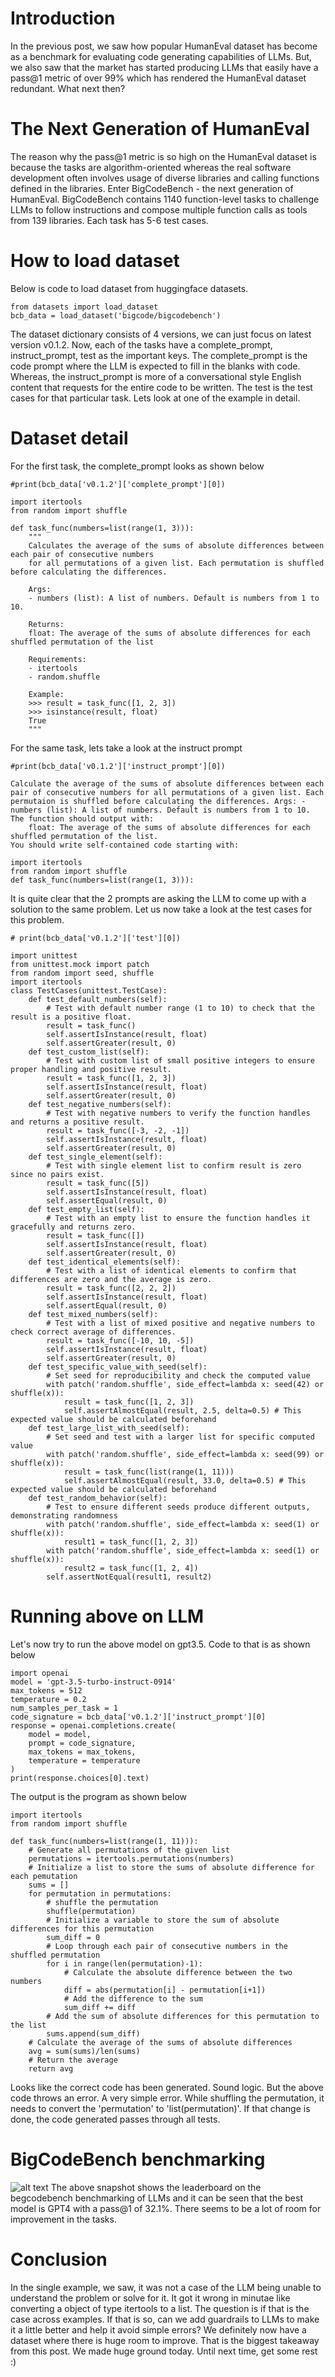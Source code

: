 # Introduction
In the previous post, we saw how popular HumanEval dataset has become as a benchmark for evaluating code generating capabilities of LLMs. But, we also saw that the market has started producing LLMs that easily have a pass@1 metric of over 99% which has rendered the HumanEval dataset redundant. What next then?
# The Next Generation of HumanEval
The reason why the pass@1 metric is so high on the HumanEval dataset is because the tasks are algorithm-oriented whereas the real software development often involves usage of diverse libraries and calling functions defined in the libraries. Enter BigCodeBench - the next generation of HumanEval. BigCodeBench contains 1140 function-level tasks to challenge LLMs to follow instructions and compose multiple function calls as tools from 139 libraries. Each task has 5-6 test cases.
# How to load dataset
Below is code to load dataset from huggingface datasets.
```
from datasets import load_dataset
bcb_data = load_dataset('bigcode/bigcodebench')
```
The dataset dictionary consists of 4 versions, we can just focus on latest version v0.1.2. Now, each of the tasks have a complete_prompt, instruct_prompt, test as the important keys. 
The complete_prompt is the code prompt where the LLM is expected to fill in the blanks with code. Whereas, the instruct_prompt is more of a conversational style English content that requests for the entire code to be written. The test is the test cases for that particular task. Lets look at one of the example in detail.
# Dataset detail
For the first task, the complete_prompt looks as shown below
```
#print(bcb_data['v0.1.2']['complete_prompt'][0])

import itertools
from random import shuffle

def task_func(numbers=list(range(1, 3))):
    """
    Calculates the average of the sums of absolute differences between each pair of consecutive numbers
    for all permutations of a given list. Each permutation is shuffled before calculating the differences.

    Args:
    - numbers (list): A list of numbers. Default is numbers from 1 to 10.

    Returns:
    float: The average of the sums of absolute differences for each shuffled permutation of the list

    Requirements:
    - itertools
    - random.shuffle

    Example:
    >>> result = task_func([1, 2, 3])
    >>> isinstance(result, float)
    True
    """
```
For the same task, lets take a look at the instruct prompt
```
#print(bcb_data['v0.1.2']['instruct_prompt'][0])

Calculate the average of the sums of absolute differences between each pair of consecutive numbers for all permutations of a given list. Each permutaion is shuffled before calculating the differences. Args: - numbers (list): A list of numbers. Default is numbers from 1 to 10. The function should output with:
    float: The average of the sums of absolute differences for each shuffled permutation of the list.
You should write self-contained code starting with:

import itertools
from random import shuffle
def task_func(numbers=list(range(1, 3))):
```
It is quite clear that the 2 prompts are asking the LLM to come up with a solution to the same problem. Let us now take a look at the test cases for this problem.
```
# print(bcb_data['v0.1.2']['test'][0])

import unittest
from unittest.mock import patch
from random import seed, shuffle
import itertools
class TestCases(unittest.TestCase):
    def test_default_numbers(self):
        # Test with default number range (1 to 10) to check that the result is a positive float.
        result = task_func()
        self.assertIsInstance(result, float)
        self.assertGreater(result, 0)
    def test_custom_list(self):
        # Test with custom list of small positive integers to ensure proper handling and positive result.
        result = task_func([1, 2, 3])
        self.assertIsInstance(result, float)
        self.assertGreater(result, 0)
    def test_negative_numbers(self):
        # Test with negative numbers to verify the function handles and returns a positive result.
        result = task_func([-3, -2, -1])
        self.assertIsInstance(result, float)
        self.assertGreater(result, 0)
    def test_single_element(self):
        # Test with single element list to confirm result is zero since no pairs exist.
        result = task_func([5])
        self.assertIsInstance(result, float)
        self.assertEqual(result, 0)
    def test_empty_list(self):
        # Test with an empty list to ensure the function handles it gracefully and returns zero.
        result = task_func([])
        self.assertIsInstance(result, float)
        self.assertGreater(result, 0)
    def test_identical_elements(self):
        # Test with a list of identical elements to confirm that differences are zero and the average is zero.
        result = task_func([2, 2, 2])
        self.assertIsInstance(result, float)
        self.assertEqual(result, 0)
    def test_mixed_numbers(self):
        # Test with a list of mixed positive and negative numbers to check correct average of differences.
        result = task_func([-10, 10, -5])
        self.assertIsInstance(result, float)
        self.assertGreater(result, 0)
    def test_specific_value_with_seed(self):
        # Set seed for reproducibility and check the computed value
        with patch('random.shuffle', side_effect=lambda x: seed(42) or shuffle(x)):
            result = task_func([1, 2, 3])
            self.assertAlmostEqual(result, 2.5, delta=0.5) # This expected value should be calculated beforehand
    def test_large_list_with_seed(self):
        # Set seed and test with a larger list for specific computed value
        with patch('random.shuffle', side_effect=lambda x: seed(99) or shuffle(x)):
            result = task_func(list(range(1, 11)))
            self.assertAlmostEqual(result, 33.0, delta=0.5) # This expected value should be calculated beforehand
    def test_random_behavior(self):
        # Test to ensure different seeds produce different outputs, demonstrating randomness
        with patch('random.shuffle', side_effect=lambda x: seed(1) or shuffle(x)):
            result1 = task_func([1, 2, 3])
        with patch('random.shuffle', side_effect=lambda x: seed(1) or shuffle(x)):
            result2 = task_func([1, 2, 4])
        self.assertNotEqual(result1, result2)
```
# Running above on LLM
Let's now try to run the above model on gpt3.5. Code to that is as shown below
```
import openai
model = 'gpt-3.5-turbo-instruct-0914'
max_tokens = 512
temperature = 0.2
num_samples_per_task = 1
code_signature = bcb_data['v0.1.2']['instruct_prompt'][0]
response = openai.completions.create(
    model = model, 
    prompt = code_signature, 
    max_tokens = max_tokens, 
    temperature = temperature
)
print(response.choices[0].text)
```
The output is the program as shown below
```
import itertools
from random import shuffle

def task_func(numbers=list(range(1, 11))):
    # Generate all permutations of the given list
    permutations = itertools.permutations(numbers)
    # Initialize a list to store the sums of absolute difference for each pemutation
    sums = []
    for permutation in permutations:
        # shuffle the permutation
        shuffle(permutation)
        # Initialize a variable to store the sum of absolute differences for this permutation
        sum_diff = 0
        # Loop through each pair of consecutive numbers in the shuffled permutation
        for i in range(len(permutation)-1):
            # Calculate the absolute difference between the two numbers
            diff = abs(permutation[i] - permutation[i+1])
            # Add the difference to the sum
            sum_diff += diff
        # Add the sum of absolute differences for this permutation to the list
        sums.append(sum_diff)
    # Calculate the average of the sums of absolute differences
    avg = sum(sums)/len(sums)
    # Return the average
    return avg
```
Looks like the correct code has been generated. Sound logic. But the above code throws an error. A very simple error. While shuffling the permutation, it needs to convert the 'permutation' to 'list(permutation)'. If that change is done, the code generated passes through all tests.
# BigCodeBench benchmarking
![alt text](/swe_assistant/docs/assets/bcb_lb_20241112.JPG "Leaderboard")
The above snapshot shows the leaderboard on the begcodebench benchmarking of LLMs and it can be seen that the best model is GPT4 with a pass@1 of 32.1%. There seems to be a lot of room for improvement in the tasks.
# Conclusion
In the single example, we saw, it was not a case of the LLM being unable to understand the problem or solve for it. It got it wrong in minutae like converting a object of type itertools to a list. The question is if that is the case across examples. If that is so, can we add guardrails to LLMs to make it a little better and help it avoid simple errors? We definitely now have a dataset where there is huge room to improve. That is the biggest takeaway from this post. We made huge ground today. Until next time, get some rest :)
